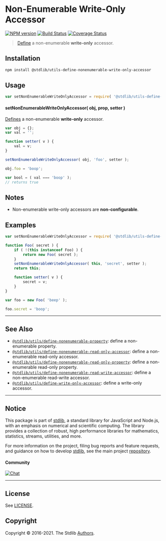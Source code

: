 <!--

@license Apache-2.0

Copyright (c) 2018 The Stdlib Authors.

Licensed under the Apache License, Version 2.0 (the "License");
you may not use this file except in compliance with the License.
You may obtain a copy of the License at

   http://www.apache.org/licenses/LICENSE-2.0

Unless required by applicable law or agreed to in writing, software
distributed under the License is distributed on an "AS IS" BASIS,
WITHOUT WARRANTIES OR CONDITIONS OF ANY KIND, either express or implied.
See the License for the specific language governing permissions and
limitations under the License.

-->

# Non-Enumerable Write-Only Accessor

[![NPM version][npm-image]][npm-url] [![Build Status][test-image]][test-url] [![Coverage Status][coverage-image]][coverage-url] <!-- [![dependencies][dependencies-image]][dependencies-url] -->

> [Define][@stdlib/utils/define-property] a non-enumerable **write-only** accessor.

<section class="installation">

## Installation

```bash
npm install @stdlib/utils-define-nonenumerable-write-only-accessor
```

</section>

<section class="usage">

## Usage

<!-- eslint-disable id-length -->

```javascript
var setNonEnumerableWriteOnlyAccessor = require( '@stdlib/utils-define-nonenumerable-write-only-accessor' );
```

#### setNonEnumerableWriteOnlyAccessor( obj, prop, setter )

[Defines][@stdlib/utils/define-property] a non-enumerable **write-only** accessor.

<!-- eslint-disable id-length -->

```javascript
var obj = {};
var val = '';

function setter( v ) {
    val = v;
}

setNonEnumerableWriteOnlyAccessor( obj, 'foo', setter );

obj.foo = 'boop';

var bool = ( val === 'boop' );
// returns true
```

</section>

<!-- /.usage -->

<section class="notes">

## Notes

-   Non-enumerable write-only accessors are **non-configurable**.

</section>

<!-- /.notes -->

<section class="examples">

## Examples

<!-- eslint-disable id-length -->

<!-- eslint no-undef: "error" -->

```javascript
var setNonEnumerableWriteOnlyAccessor = require( '@stdlib/utils-define-nonenumerable-write-only-accessor' );

function Foo( secret ) {
    if ( !(this instanceof Foo) ) {
        return new Foo( secret );
    }
    setNonEnumerableWriteOnlyAccessor( this, 'secret', setter );
    return this;

    function setter( v ) {
        secret = v;
    }
}

var foo = new Foo( 'beep' );

foo.secret = 'boop';
```

</section>

<!-- /.examples -->

<!-- Section for related `stdlib` packages. Do not manually edit this section, as it is automatically populated. -->

<section class="related">

* * *

## See Also

-   <span class="package-name">[`@stdlib/utils/define-nonenumerable-property`][@stdlib/utils/define-nonenumerable-property]</span><span class="delimiter">: </span><span class="description">define a non-enumerable property.</span>
-   <span class="package-name">[`@stdlib/utils/define-nonenumerable-read-only-accessor`][@stdlib/utils/define-nonenumerable-read-only-accessor]</span><span class="delimiter">: </span><span class="description">define a non-enumerable read-only accessor.</span>
-   <span class="package-name">[`@stdlib/utils/define-nonenumerable-read-only-property`][@stdlib/utils/define-nonenumerable-read-only-property]</span><span class="delimiter">: </span><span class="description">define a non-enumerable read-only property.</span>
-   <span class="package-name">[`@stdlib/utils/define-nonenumerable-read-write-accessor`][@stdlib/utils/define-nonenumerable-read-write-accessor]</span><span class="delimiter">: </span><span class="description">define a non-enumerable read-write accessor.</span>
-   <span class="package-name">[`@stdlib/utils/define-write-only-accessor`][@stdlib/utils/define-write-only-accessor]</span><span class="delimiter">: </span><span class="description">define a write-only accessor.</span>

</section>

<!-- /.related -->

<!-- Section for all links. Make sure to keep an empty line after the `section` element and another before the `/section` close. -->


<section class="main-repo" >

* * *

## Notice

This package is part of [stdlib][stdlib], a standard library for JavaScript and Node.js, with an emphasis on numerical and scientific computing. The library provides a collection of robust, high performance libraries for mathematics, statistics, streams, utilities, and more.

For more information on the project, filing bug reports and feature requests, and guidance on how to develop [stdlib][stdlib], see the main project [repository][stdlib].

#### Community

[![Chat][chat-image]][chat-url]

---

## License

See [LICENSE][stdlib-license].


## Copyright

Copyright &copy; 2016-2021. The Stdlib [Authors][stdlib-authors].

</section>

<!-- /.stdlib -->

<!-- Section for all links. Make sure to keep an empty line after the `section` element and another before the `/section` close. -->

<section class="links">

[npm-image]: http://img.shields.io/npm/v/@stdlib/utils-define-nonenumerable-write-only-accessor.svg
[npm-url]: https://npmjs.org/package/@stdlib/utils-define-nonenumerable-write-only-accessor

[test-image]: https://github.com/stdlib-js/utils-define-nonenumerable-write-only-accessor/actions/workflows/test.yml/badge.svg
[test-url]: https://github.com/stdlib-js/utils-define-nonenumerable-write-only-accessor/actions/workflows/test.yml

[coverage-image]: https://img.shields.io/codecov/c/github/stdlib-js/utils-define-nonenumerable-write-only-accessor/main.svg
[coverage-url]: https://codecov.io/github/stdlib-js/utils-define-nonenumerable-write-only-accessor?branch=main

<!--

[dependencies-image]: https://img.shields.io/david/stdlib-js/utils-define-nonenumerable-write-only-accessor.svg
[dependencies-url]: https://david-dm.org/stdlib-js/utils-define-nonenumerable-write-only-accessor/main

-->

[chat-image]: https://img.shields.io/gitter/room/stdlib-js/stdlib.svg
[chat-url]: https://gitter.im/stdlib-js/stdlib/

[stdlib]: https://github.com/stdlib-js/stdlib

[stdlib-authors]: https://github.com/stdlib-js/stdlib/graphs/contributors

[stdlib-license]: https://raw.githubusercontent.com/stdlib-js/utils-define-nonenumerable-write-only-accessor/main/LICENSE

[@stdlib/utils/define-property]: https://github.com/stdlib-js/utils-define-property

<!-- <related-links> -->

[@stdlib/utils/define-nonenumerable-property]: https://github.com/stdlib-js/utils-define-nonenumerable-property

[@stdlib/utils/define-nonenumerable-read-only-accessor]: https://github.com/stdlib-js/utils-define-nonenumerable-read-only-accessor

[@stdlib/utils/define-nonenumerable-read-only-property]: https://github.com/stdlib-js/utils-define-nonenumerable-read-only-property

[@stdlib/utils/define-nonenumerable-read-write-accessor]: https://github.com/stdlib-js/utils-define-nonenumerable-read-write-accessor

[@stdlib/utils/define-write-only-accessor]: https://github.com/stdlib-js/utils-define-write-only-accessor

<!-- </related-links> -->

</section>

<!-- /.links -->
